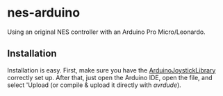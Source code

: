 # nes-arduino
Using an original NES controller with an Arduino Pro Micro/Leonardo.

## Installation
Installation is easy. First, make sure you have the [ArduinoJoystickLibrary](https://github.com/MHeironimus/ArduinoJoystickLibrary) correctly set up. After that, just open the Arduino IDE, open the file, and select 'Upload (or compile & upload it directly with *avrdude*).
